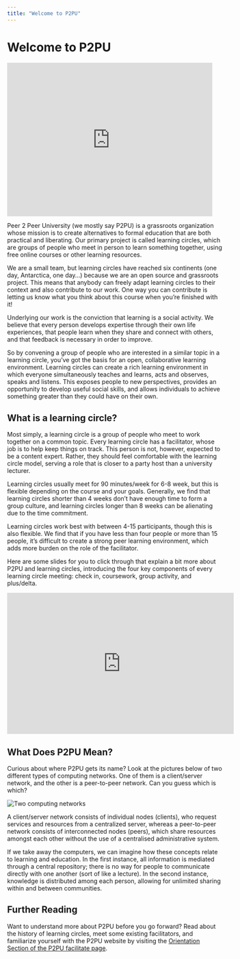 ```yaml
---
title: "Welcome to P2PU"
---
```

# Welcome to P2PU

<iframe width="480" height="358.8" src="https://www.youtube.com/embed/bQqmIS7WQa8" frameborder="0" allow="accelerometer; autoplay; encrypted-media; gyroscope; picture-in-picture" allowfullscreen></iframe>

Peer 2 Peer University (we mostly say P2PU) is a grassroots organization whose mission is to create alternatives to formal education that are both practical and liberating. Our primary project is called learning circles, which are groups of people who meet in person to learn something together, using free online courses or other learning resources.

We are a small team, but learning circles have reached six continents (one day, Antarctica, one day…) because we are an open source and grassroots project. This means that anybody can freely adapt learning circles to their context and also contribute to our work. One way you can contribute is letting us know what you think about this course when you’re finished with it!

Underlying our work is the conviction that learning is a social activity. We believe that every person develops expertise through their own life experiences, that people learn when they share and connect with others, and that feedback is necessary in order to improve.

So by convening a group of people who are interested in a similar topic in a learning circle, you’ve got the basis for an open, collaborative learning environment. Learning circles can create a rich learning environment in which everyone simultaneously teaches and learns, acts and observes, speaks and listens. This exposes people to new perspectives, provides an opportunity to develop useful social skills, and allows individuals to achieve something greater than they could have on their own.

## What is a learning circle?
Most simply, a learning circle is a group of people who meet to work together on a common topic. Every learning circle has a facilitator, whose job is to help keep things on track. This person is not, however, expected to be a content expert. Rather, they should feel comfortable with the learning circle model, serving a role that is closer to a party host than a university lecturer.

Learning circles usually meet for 90 minutes/week for 6-8 week, but this is flexible depending on the course and your goals. Generally, we find that learning circles shorter than 4 weeks don’t have enough time to form a group culture, and learning circles longer than 8 weeks can be alienating due to the time commitment.

Learning circles work best with between 4-15 participants, though this is also flexible. We find that if you have less than four people or more than 15 people, it’s difficult to create a strong peer learning environment, which adds more burden on the role of the facilitator.

Here are some slides for you to click through that explain a bit more about P2PU and learning circles, introducing the four key components of every learning circle meeting: check in, coursework, group activity, and plus/delta. 
<iframe src="https://docs.google.com/presentation/d/e/2PACX-1vSF5jAsJUyfy07df-wMVnQPn1mZtmZ5w-4LTsBOMtykDZrbq1RpV4-FdydB5QMqSxK7w9tPYCTeelvZ/embed?start=false&loop=false&delayms=3000" frameborder="0" width="530" height="330" allowfullscreen="true" mozallowfullscreen="true" webkitallowfullscreen="true"></iframe>

## What Does P2PU Mean?
Curious about where P2PU gets its name? Look at the pictures below of two different types of computing networks. One of them is a client/server network, and the other is a peer-to-peer network. Can you guess which is which?

![Two computing networks](https://community.p2pu.org/uploads/default/original/2X/7/717cb84cbfc4faa369db72f25d9c1b9dd8f32d4c.png)

A client/server network consists of individual nodes (clients), who request services and resources from a centralized server, whereas a peer-to-peer network consists of interconnected nodes (peers), which share resources amongst each other without the use of a centralised administrative system.

If we take away the computers, we can imagine how these concepts relate to learning and education. In the first instance, all information is mediated through a central repository; there is no way for people to communicate directly with one another (sort of like a lecture). In the second instance, knowledge is distributed among each person, allowing for unlimited sharing within and between communities. 

## Further Reading
Want to understand more about P2PU before you go forward? Read about the history of learning circles, meet some existing facilitators, and familiarize yourself with the P2PU website by visiting the [Orientation Section of the P2PU facilitate page](https://www.p2pu.org/en/facilitate/#orientation).

